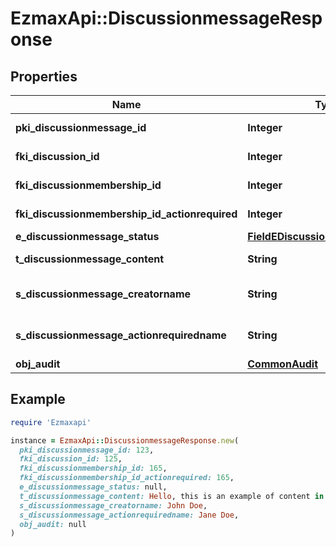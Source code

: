 # EzmaxApi::DiscussionmessageResponse

## Properties

| Name | Type | Description | Notes |
| ---- | ---- | ----------- | ----- |
| **pki_discussionmessage_id** | **Integer** | The unique ID of the Discussionmessage |  |
| **fki_discussion_id** | **Integer** | The unique ID of the Discussion |  |
| **fki_discussionmembership_id** | **Integer** | The unique ID of the Discussionmembership | [optional] |
| **fki_discussionmembership_id_actionrequired** | **Integer** | The unique ID of the Discussionmembership | [optional] |
| **e_discussionmessage_status** | [**FieldEDiscussionmessageStatus**](FieldEDiscussionmessageStatus.md) |  |  |
| **t_discussionmessage_content** | **String** | The content of the Discussionmessage |  |
| **s_discussionmessage_creatorname** | **String** | The name the creator of the Discussionmessage. |  |
| **s_discussionmessage_actionrequiredname** | **String** | The name the Actionrequired of the Discussionmessage. | [optional] |
| **obj_audit** | [**CommonAudit**](CommonAudit.md) |  |  |

## Example

```ruby
require 'Ezmaxapi'

instance = EzmaxApi::DiscussionmessageResponse.new(
  pki_discussionmessage_id: 123,
  fki_discussion_id: 125,
  fki_discussionmembership_id: 165,
  fki_discussionmembership_id_actionrequired: 165,
  e_discussionmessage_status: null,
  t_discussionmessage_content: Hello, this is an example of content in a message,
  s_discussionmessage_creatorname: John Doe,
  s_discussionmessage_actionrequiredname: Jane Doe,
  obj_audit: null
)
```

